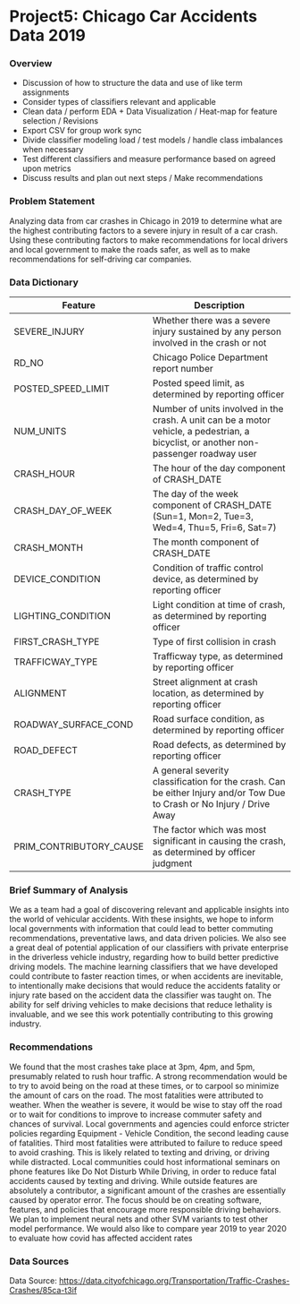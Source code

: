 # Project5: Chicago Car Accidents Data 2019


### Overview
- Discussion of how to structure the data and use of like term assignments
- Consider types of classifiers relevant and applicable
- Clean data / perform EDA + Data Visualization / Heat-map for feature selection /  Revisions
- Export CSV for group work sync
- Divide classifier modeling load / test models / handle class imbalances when necessary
- Test different classifiers and measure performance based on agreed upon metrics
- Discuss results and plan out next steps / Make recommendations

### Problem Statement
Analyzing data from car crashes in Chicago in 2019 to determine what are the highest contributing factors to a severe injury in result of a car crash. 
Using these contributing factors to make recommendations for local drivers and local government to make the roads safer, as well as to make recommendations 
for self-driving car companies.

### Data Dictionary
|Feature|Description|
|---|---|
|SEVERE_INJURY|Whether there was a severe injury sustained by any person involved in the crash or not|
|RD_NO|Chicago Police Department report number|
|POSTED_SPEED_LIMIT|Posted speed limit, as determined by reporting officer|
|NUM_UNITS|Number of units involved in the crash. A unit can be a motor vehicle, a pedestrian, a bicyclist, or another non-passenger roadway user|
|CRASH_HOUR|The hour of the day component of CRASH_DATE|
|CRASH_DAY_OF_WEEK|The day of the week component of CRASH_DATE (Sun=1, Mon=2, Tue=3, Wed=4, Thu=5, Fri=6, Sat=7)|
|CRASH_MONTH|The month component of CRASH_DATE|
|DEVICE_CONDITION|Condition of traffic control device, as determined by reporting officer|
|LIGHTING_CONDITION|Light condition at time of crash, as determined by reporting officer|
|FIRST_CRASH_TYPE|Type of first collision in crash|
|TRAFFICWAY_TYPE|Trafficway type, as determined by reporting officer|
|ALIGNMENT|Street alignment at crash location, as determined by reporting officer|
|ROADWAY_SURFACE_COND|Road surface condition, as determined by reporting officer|
|ROAD_DEFECT|Road defects, as determined by reporting officer|
|CRASH_TYPE|A general severity classification for the crash. Can be either Injury and/or Tow Due to Crash or No Injury / Drive Away|
|PRIM_CONTRIBUTORY_CAUSE|The factor which was most significant in causing the crash, as determined by officer judgment|


### Brief Summary of Analysis
We as a team had a goal of discovering relevant and applicable insights into the world of vehicular accidents. 
With these insights, we hope to inform local governments with information that could lead to better commuting recommendations, 
preventative laws, and data driven policies. We also see a great deal of potential application of our classifiers with private enterprise 
in the driverless vehicle industry, regarding how to build better predictive driving models. The machine learning classifiers that we have 
developed could contribute to faster reaction times, or when accidents are inevitable, to intentionally make decisions that would reduce the 
accidents fatality or injury rate based on the accident data the classifier was taught on. The ability for self driving vehicles to make decisions 
that reduce lethality is invaluable, and we see this work potentially contributing to this growing industry.

### Recommendations
We found that the most crashes take place at 3pm, 4pm, and 5pm, presumably related to rush hour traffic. A strong recommendation would be to try to 
avoid being on the road at these times, or to carpool so minimize the amount of cars on the road. The most fatalities were attributed to weather. 
When the weather is severe, it would be wise to stay off the road or to wait for conditions to improve to increase commuter safety and chances of survival.
Local governments and agencies could enforce stricter policies regarding Equipment - Vehicle Condition, the second leading cause of fatalities.
Third most fatalities were attributed to failure to reduce speed to avoid crashing. This is likely related to texting and driving, or driving while distracted. 
Local communities could host informational seminars on phone features like Do Not Disturb While Driving, in order to reduce fatal accidents caused by texting 
and driving. While outside features are absolutely a contributor,  a significant amount of the crashes are essentially caused by operator error. 
The focus should be on creating software, features, and policies that encourage more responsible driving behaviors.
We plan to implement neural nets and other SVM variants to test other model performance. 
We would also like to compare year 2019 to year 2020 to evaluate how covid has affected accident rates

### Data Sources
Data Source: https://data.cityofchicago.org/Transportation/Traffic-Crashes-Crashes/85ca-t3if
